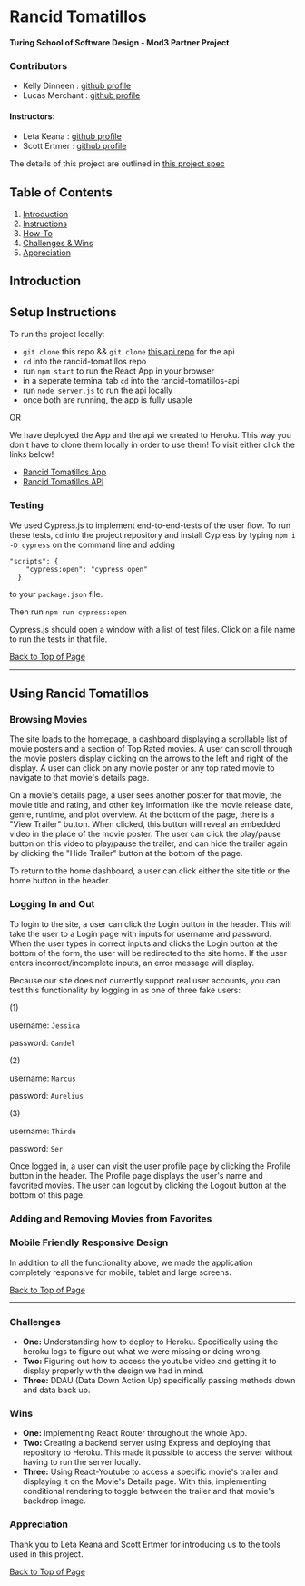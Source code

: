 # Rancid Tomatillos
#### Turing School of Software Design - Mod3 Partner Project

### Contributors
- Kelly Dinneen : [github profile](https://github.com/kellydinneen)
- Lucas Merchant : [github profile](https://github.com/lbmerchant93)

#### Instructors: 
- Leta Keana : [github profile](https://github.com/letakeane)
- Scott Ertmer : [github profile](https://github.com/sertmer)

The details of this project are outlined in [this project spec](https://frontend.turing.io/projects/module-3/rancid-tomatillos-v3.html)

## Table of Contents
1. [Introduction](#introduction)
2. [Instructions](#setup-instructions)
3. [How-To](#using-rancid-tomatillos)
4. [Challenges & Wins](#challenges-&-wins)
5. [Appreciation](#appreciation)

## Introduction
  

## Setup Instructions
To run the project locally:
- `git clone` this repo &&  `git clone` [this api repo](https://github.com/lbmerchant93/rancid-tomatillos-api-v2) for the api
- `cd` into the rancid-tomatillos repo
- run `npm start` to run the React App in your browser
- in a seperate terminal tab `cd` into the rancid-tomatillos-api
- run `node server.js` to run the api locally
- once both are running, the app is fully usable

OR

We have deployed the App and the api we created to Heroku. This way you don't have to clone them locally in order to use them! To visit either click the links below!
- [Rancid Tomatillos App]()
- [Rancid Tomatillos API](https://rancid-tomatillos-api-lm-kd.herokuapp.com/)

### Testing
We used Cypress.js to implement end-to-end-tests of the user flow. To run these tests, `cd` into the project repository and install Cypress by typing `npm i -D cypress` on the command line and adding 
```
"scripts": {
    "cypress:open": "cypress open"
  }
  ```
 to your `package.json` file.
 
 Then run `npm run cypress:open`
 
 Cypress.js should open a window with a list of test files. Click on a file name to run the tests in that file.

[Back to Top of Page](#table-of-contents)

---

## Using Rancid Tomatillos


### Browsing Movies
The site loads to the homepage, a dashboard displaying a scrollable list of movie posters and a section of Top Rated movies. A user can scroll through the movie posters display clicking on the arrows to the left and right of the display. A user can click on any movie poster or any top rated movie to navigate to that movie's details page. 

On a movie's details page, a user sees another poster for that movie, the movie title and rating, and other key information like the movie release date, genre, runtime, and plot overview. At the bottom of the page, there is a "View Trailer" button. When clicked, this button will reveal an embedded video in the place of the movie poster. The user can click the play/pause button on this video to play/pause the trailer, and can hide the trailer again by clicking the "Hide Trailer" button at the bottom of the page.

To return to the home dashboard, a user can click either the site title or the home button in the header.

### Logging In and Out
To login to the site, a user can click the Login button in the header. This will take the user to a Login page with inputs for username and password. When the user types in correct inputs and clicks the Login button at the bottom of the form, the user will be redirected to the site home. If the user enters incorrect/incomplete inputs, an error message will display.

Because our site does not currently support real user accounts, you can test this functionality by logging in as one of three fake users: 

(1)

username: `Jessica`  

password: `Candel`

(2)

username: `Marcus`  

password: `Aurelius`

(3)

username: `Thirdu`  

password: `Ser`

Once logged in, a user can visit the user profile page by clicking the Profile button in the header. The Profile page displays the user's name and favorited movies. The user can logout by clicking the Logout button at the bottom of this page.

### Adding and Removing Movies from Favorites


### Mobile Friendly Responsive Design

In addition to all the functionality above, we made the application completely responsive for mobile, tablet and large screens.

[Back to Top of Page](#table-of-contents)

---

### Challenges
- **One:** Understanding how to deploy to Heroku. Specifically using the heroku logs to figure out what we were missing or doing wrong. 
- **Two:** Figuring out how to access the youtube video and getting it to display properly with the design we had in mind. 
- **Three:** DDAU (Data Down Action Up) specifically passing methods down and data back up. 

### Wins
- **One:** Implementing React Router throughout the whole App.
- **Two:** Creating a backend server using Express and deploying that repository to Heroku. This made it possible to access the server without having to run the server locally. 
- **Three:** Using React-Youtube to access a specific movie's trailer and displaying it on the Movie's Details page. With this, implementing conditional rendering to toggle between the trailer and that movie's backdrop image. 

### Appreciation
Thank you to Leta Keana and Scott Ertmer for introducing us to the tools used in this project.


[Back to Top of Page](#table-of-contents)

